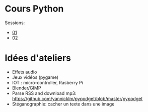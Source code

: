# Cours Python

Sessions:

* [01](sessions/01.md)
* [02](sessions/02.md)

# Idées d'ateliers

* Effets audio
* Jeux vidéos (pygame)
* IOT : micro-controller, Rasberry Pi
* Blender/GIMP
* Parse RSS and download mp3: https://github.com/yannicklm/pypodget/blob/master/pypodget
* Stéganographie: cacher un texte dans une image
